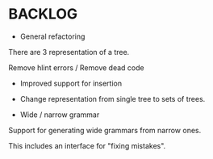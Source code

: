 BACKLOG
=======

* General refactoring

There are 3 representation of a tree.

Remove hlint errors / Remove dead code



* Improved support for insertion

* Change representation from single tree to sets of trees.

* Wide / narrow grammar

Support for generating wide grammars from narrow ones.

This includes an interface for "fixing mistakes".
